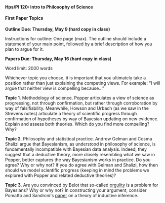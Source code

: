 #### Hps/Pl 120: Intro to Philosophy of Science 

#### First Paper Topics

**Outline Due: Thursday, May 9 (hard copy in class)**

Instructions for outline: One page (max). The outline should include a statement of your main point, followed by a  brief description of how you plan to argue for it. 

**Papers Due: Thursday, May 16 (hard copy in class)**

Word limit: 2000 words 

Whichever topic you choose, it is important that you ultimately take a position rather than just explaining the competing views. For example: "I will argue that neither view is compelling because..."

**Topic 1**. Methodology of science. Popper articulates a view of science as progressing, not through confirmation, but rather through corroboration by way of falsifiability. Meanwhile, Howson and Urbach (as we saw in the Strevens notes) articulate a theory of scientific progress through confirmation of hypotheses by way of Bayesian updating on new evidence. Explain and assess both theories. Which do you find more compelling? Why? 

**Topic 2**. Philosophy and statistical practice. Andrew Gelman and Cosma Shalizi argue that Bayesianism, as understood in philosophy of science, is fundamentally incompatible with Bayesian data analysis. Indeed, they suggest that a deductive theory, more closely resembling what we saw in Popper, better captures the way Bayesianism works in practice. Do you agree? Why or why not? If you do agree with Gelman and Shalizi, how then should we model scientific progress (keeping in mind the problems we explored with Popper and related deductive theories)?

**Topic 3**. Are you convinced by Belot that so-called [orgulity](https://199227ef-a-62cb3a1a-s-sites.googlegroups.com/site/gordonbelot/bayesianorgulity.pdf?attachauth=ANoY7coHc1tWyP2xiEKQxCOEUuWQwo4CmHtWfmeLqZ5dpOBBXyjkdtIom0X2_uY-DzcEY-MvXC0QFzLjuXMT8akEozeiqvNmH9qQoZ59Y-3a_DvKO0oSb0gGAzIr-ObMypFSAV3An8UV6EtM4u5i6lQsrMtWtWgevyK4sPiFZJXNURBVFQY770nx9PCfstZfsrqwYswhWws4xMmYvNBaqOzAmVFRhzcsqQ%3D%3D&attredirects=0) is a problem for Bayesians? Why or why not? In constructing your argument, consider Pomatto and Sandroni's [paper](http://www.its.caltech.edu/~lpomatto/an_axiomatic_theory.pdf) on a theory of inductive inference. 
